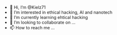 - 👋 Hi, I’m @Kielz71
- 👀 I’m interested in ethical hacking, AI and nanotech
- 🌱 I’m currently learning ehtical hacking
- 💞️ I’m looking to collaborate on ...
- 📫 How to reach me ...

<!---
Kielz71/Kielz71 is a ✨ special ✨ repository because its `README.md` (this file) appears on your GitHub profile.
You can click the Preview link to take a look at your changes.
--->
